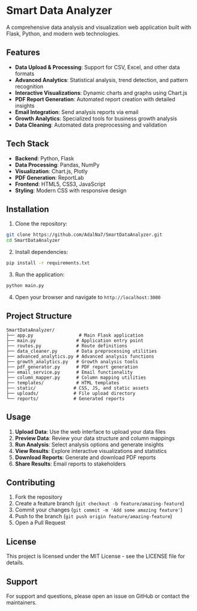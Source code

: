 # Smart Data Analyzer

A comprehensive data analysis and visualization web application built with Flask, Python, and modern web technologies.

## Features

- **Data Upload & Processing**: Support for CSV, Excel, and other data formats
- **Advanced Analytics**: Statistical analysis, trend detection, and pattern recognition
- **Interactive Visualizations**: Dynamic charts and graphs using Chart.js
- **PDF Report Generation**: Automated report creation with detailed insights
- **Email Integration**: Send analysis reports via email
- **Growth Analytics**: Specialized tools for business growth analysis
- **Data Cleaning**: Automated data preprocessing and validation

## Tech Stack

- **Backend**: Python, Flask
- **Data Processing**: Pandas, NumPy
- **Visualization**: Chart.js, Plotly
- **PDF Generation**: ReportLab
- **Frontend**: HTML5, CSS3, JavaScript
- **Styling**: Modern CSS with responsive design

## Installation

1. Clone the repository:
```bash
git clone https://github.com/AdalNa7/SmartDataAnalyzer.git
cd SmartDataAnalyzer
```

2. Install dependencies:
```bash
pip install -r requirements.txt
```

3. Run the application:
```bash
python main.py
```

4. Open your browser and navigate to `http://localhost:3000`

## Project Structure

```
SmartDataAnalyzer/
├── app.py                 # Main Flask application
├── main.py               # Application entry point
├── routes.py             # Route definitions
├── data_cleaner.py       # Data preprocessing utilities
├── advanced_analytics.py # Advanced analysis functions
├── growth_analytics.py   # Growth analysis tools
├── pdf_generator.py      # PDF report generation
├── email_service.py      # Email functionality
├── column_mapper.py      # Column mapping utilities
├── templates/            # HTML templates
├── static/              # CSS, JS, and static assets
├── uploads/             # File upload directory
└── reports/             # Generated reports
```

## Usage

1. **Upload Data**: Use the web interface to upload your data files
2. **Preview Data**: Review your data structure and column mappings
3. **Run Analysis**: Select analysis options and generate insights
4. **View Results**: Explore interactive visualizations and statistics
5. **Download Reports**: Generate and download PDF reports
6. **Share Results**: Email reports to stakeholders

## Contributing

1. Fork the repository
2. Create a feature branch (`git checkout -b feature/amazing-feature`)
3. Commit your changes (`git commit -m 'Add some amazing feature'`)
4. Push to the branch (`git push origin feature/amazing-feature`)
5. Open a Pull Request

## License

This project is licensed under the MIT License - see the LICENSE file for details.

## Support

For support and questions, please open an issue on GitHub or contact the maintainers. 